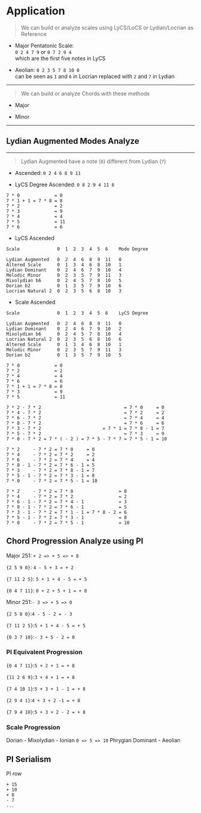 # Application

> We can build or analyze scales using LyCS/LoCS or Lydian/Locrian as Reference

- Major Pentatonic Scale:  
    `0 2 4 7 9`
    or `0 7 2 9 4`   
    which are the first five notes in LyCS

- Aeolian:
    `0 2 3 5 7 8 10 0`  
    can be seen as `1` and `6` in Locrian replaced with `2` and `7` in Lydian

---

> We can build or analyze Chords with these methods

- Major


- Minor

--- 

## Lydian Augmented Modes Analyze

---

> Lydian Augmented have a note (`8`) different from Lydian (`7`)

- Ascended: `0 2 4 6 8 9 11`

- LyCS Degree Ascended: `0 8 2 9 4 11 6`

~~~
7 * 0             = 0
7 * 1 + 1 = 7 * 8 = 8
7 * 2             = 2
7 * 3             = 9
7 * 4             = 4
7 * 5             = 11
7 * 6             = 6
~~~

- LyCS Ascended

~~~
Scale              0  1  2  3  4  5  6    Mode Degree 

Lydian Augmented   0  2  4  6  8  9  11   0            
Altered Scale      0  1  3  4  6  8  10   1            
Lydian Dominant    0  2  4  6  7  9  10   4            
Melodic Minor      0  2  3  5  7  9  11   3            
Mixolydian b6      0  2  4  5  7  8  10   5            
Dorian b2          0  1  3  5  7  9  10   6            
Locrian Natural 2  0  2  3  5  6  8  10   3            
~~~

- Scale Ascended

~~~
Scale              0  1  2  3  4  5  6    LyCS Degree

Lydian Augmented   0  2  4  6  8  9  11   0          
Lydian Dominant    0  2  4  6  7  9  10   2          
Mixolydian b6      0  2  4  5  7  8  10   4          
Locrian Natural 2  0  2  3  5  6  8  10   6          
Altered Scale      0  1  3  4  6  8  10   1          
Melodic Minor      0  2  3  5  7  9  11   3          
Dorian b2          0  1  3  5  7  9  10   5          
~~~

~~~
7 * 0             = 0
7 * 2             = 2
7 * 4             = 4
7 * 6             = 6
7 * 1 + 1 = 7 * 8 = 8
7 * 3             = 9
7 * 5             = 11
~~~

~~~
7 * 2 - 7 * 2                               = 7 * 0     = 0
7 * 4 - 7 * 2                               = 7 * 2     = 2
7 * 6 - 7 * 2                               = 7 * 4     = 4
7 * 8 - 7 * 2                               = 7 * 6     = 6
7 * 3 - 7 * 2                       = 7 * 1 = 7 * 8 - 1 = 7
7 * 5 - 7 * 2                               = 7 * 3     = 9
7 * 0 - 7 * 2 = 7 * ( - 2 ) = 7 * 5 - 7 * 7 = 7 * 5 - 1 = 10
~~~

~~~
7 * 2     - 7 * 2 = 7 * 0     = 0
7 * 4     - 7 * 2 = 7 * 2     = 2
7 * 6     - 7 * 2 = 7 * 4     = 4
7 * 8 - 1 - 7 * 2 = 7 * 6 - 1 = 5
7 * 3     - 7 * 2 = 7 * 8 - 1 = 7
7 * 5 - 1 - 7 * 2 = 7 * 3 - 1 = 8
7 * 0     - 7 * 2 = 7 * 5 - 1 = 10
~~~

~~~
7 * 2     - 7 * 2 = 7 * 0                 = 0
7 * 4     - 7 * 2 = 7 * 2                 = 2
7 * 6 - 1 - 7 * 2 = 7 * 4 - 1             = 3
7 * 8 - 1 - 7 * 2 = 7 * 6 - 1             = 5
7 * 3 - 1 - 7 * 2 = 7 * 1 - 1 = 7 * 8 - 2 = 6
7 * 5 - 1 - 7 * 2 = 7 * 3 - 1             = 8
7 * 0     - 7 * 2 = 7 * 5 - 1             = 10
~~~

## Chord Progression Analyze using PI

Major 251: `+ 2 => + 5 => + 8`

`{2 5 9 0}`: `4 - 5 + 3 = + 2`

`{7 11 2 5}`: `5 + 1 + 4 - 5 = + 5`

`{0 4 7 11}`: `0 + 2 + 5 + 1 = + 8`

Minor 251:`- 3 => + 5 => 0`

`{2 5 8 0}`:`4 - 5 - 2 = - 3`

`{7 11 2 5}`:`5 + 1 + 4 - 5 = + 5`

`{0 3 7 10}`:`- 3 + 5 - 2 = 0`

### PI Equivalent Progression

`{0 4 7 11}`:`5 + 2 + 1 = + 8`

`{11 2 6 9}`:`3 + 4 + 1 = + 8`

`{7 4 10 1}`:`5 + 3 + 1 - 1 = + 8`

`{2 9 4 1}`:`4 + 3 + 2 -1 = + 8`

`{7 9 4 10}`:`5 + 3 + 2 - 2 = + 8`

### Scale Progression

Dorian - Mixolydian - Ionian
`0 => 5 => 10`
Phrygian Dominant - Aeolian

## PI Serialism

PI row 

~~~
+ 15
+ 10
+ 8
- 7
...
~~~